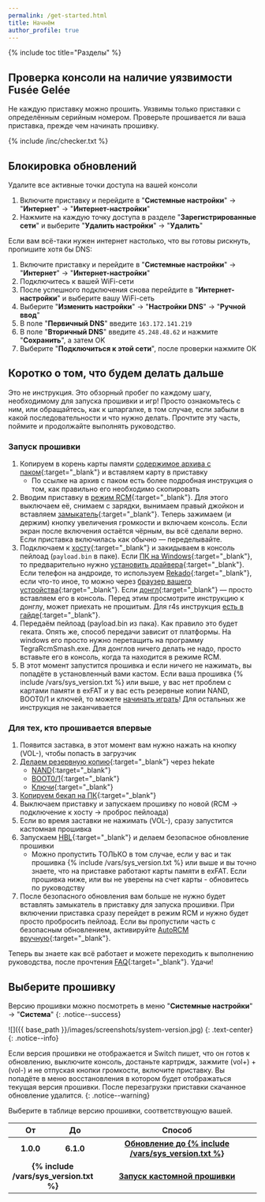 ```yaml
---
permalink: /get-started.html
title: Начнём
author_profile: true
---
```

{% include toc title="Разделы" %}

## Проверка консоли на наличие уязвимости Fusée Gelée

Не каждую приставку можно прошить. Уязвимы только приставки с определённым серийным номером. Проверьте прошивается ли ваша приставка, прежде чем начинать прошивку. 

{% include /inc/checker.txt %}

## Блокировка обновлений

Удалите все активные точки доступа на вашей консоли

1. Включите приставку и перейдите в "**Системные настройки**" -> "**Интернет**" -> "**Интернет-настройки**"
1. Нажмите на каждую точку доступа в разделе "**Зарегистрированные сети**" и выберите "**Удалить настройки**" -> "**Удалить**"

Если вам всё-таки нужен интернет настолько, что вы готовы рискнуть, пропишите хотя бы DNS: 

1. Включите приставку и перейдите в "**Системные настройки**" -> "**Интернет**" -> "**Интернет-настройки**"
1. Подключитесь к вашей WiFi-сети 
1. После успешного подключения снова перейдите в "**Интернет-настройки**" и выберите вашу WiFi-сеть 
1. Выберите "**Изменить настройки**" -> "**Настройки DNS**" -> "**Ручной ввод**"
1. В поле "**Первичный DNS**" введите `163.172.141.219`
1. В поле "**Вторичный DNS**" введите `45.248.48.62` и нажмите "**Сохранить**", а затем OK
1. Выберите "**Подключиться к этой сети**", после проверки нажмите ОК

## Коротко о том, что будем делать дальше

Это не инструкция. Это обзорный пробег по каждому шагу, необходимому для запуска прошивки и игр! Просто ознакомьтесь с ним, или обращайтесь, как к шпаргалке, в том случае, если забыли в какой последовательности и что нужно делать. Прочтите эту часть, поймите и продолжайте выполнять руководство.

### Запуск прошивки

1. Копируем в корень карты памяти [содержимое архива с паком](https://github.com/rashevskyv/switch/releases/latest){:target="_blank"} и вставляем карту в приставку
	* По ссылке на архив с паком есть более подробная инструкция о том, как правильно его необходимо скопировать
1. Вводим приставку в [режим RCM](fusee-gelee#часть-i---вход-в-rcm){:target="_blank"}. Для этого выключаем её, снимаем с зарядки, вынимаем правый джойкон и вставляем [замыкатель](fusee-gelee#замыкатель){:target="_blank"}. Теперь зажимаем (и держим) кнопку увеличения громкости и включаем консоль. Если экран после включения остаётся чёрным, вы всё сделали верно. Если приставка включилась как обычно — переделывайте.
1. Подключаем к [хосту](fusee-gelee#часть-ii---использование-fusée-gelée){:target="_blank"} и закидываем в консоль пейлоад (`payload.bin` в паке). Если [ПК на Windows](fusee-gelee#запуск-на-windows){:target="_blank"}, то предварительно нужно [установить драйвера](fusee-gelee#установка-драйверов){:target="_blank"}. Если телефон на андроиде, то используем [Rekado](https://github.com/MenosGrante/Rekado/releases/latest){:target="_blank"}, если что-то иное, то можно через [браузер вашего устройства](fusee-gelee#запуск-на-linux--chromeos--android--macos-через-браузер){:target="_blank"}. Если [донгл](fusee-gelee#запуск-через-донгл){:target="_blank"} — просто вставляем его в консоль. Перед этим просмотрите инструкцию к донглу, может приехать не прошитым. Для r4s инструкция [есть в гайде](r4){:target="_blank"}. 
1. Передаём пейлоад (payload.bin из пака). Как правило это будет геката. Опять же, способ передачи зависит от платформы. На windows его просто нужно перетащить на программу TegraRcmSmash.exe. Для донглов ничего делать не надо, просто вставьте его в консоль, когда та находится в режиме RCM.
1. В этот момент запустится прошивка и если ничего не нажимать, вы попадёте в установленный вами кастом. Если ваша прошивка {% include /vars/sys_version.txt %} или выше, у вас нет проблем с картами памяти в exFAT и у вас есть резервные копии NAND, BOOT0/1 и ключей, то можете [начинать играть](games)! Для остальных же инструкция не заканчивается

### Для тех, кто прошивается впервые 

1. Появится заставка, в этот момент вам нужно нажать на кнопку (VOL-), чтобы попасть в загрузчик
1. [Делаем резервную копию](backup-nand){:target="_blank"} через hekate 
	* [NAND](backup-nand#часть-i---дампим-nand){:target="_blank"}
	* [BOOT0/1](backup-nand#часть-ii---дампим-boot01	){:target="_blank"}
	* [Ключи](backup-nand#часть-iii---дампим-ключи){:target="_blank"}
1. [Копируем бекап на ПК](backup-nand#часть-iv---копирование-резервной-копии-на-пк){:target="_blank"}
1. Выключаем приставку и запускаем прошивку по новой (RCM -> подключение к хосту -> проброс пейлоада)
1. Если во время заставки не нажимать (VOL-), сразу запустится кастомная прошивка
1. Запускаем [HBL](launch-hbl){:target="_blank"} и делаем безопасное обновление прошивки 
	* Можно пропустить ТОЛЬКО в том случае, если у вас и так прошивка {% include /vars/sys_version.txt %} или выше и вы точно знаете, что на приставке работают карты памяти в exFAT. Если прошивка ниже, или вы не уверены на счет карты - обновитесь по руководству
1. После безопасного обновления вам больше не нужно будет вставлять замыкатель в приставку для запуска прошивки. При включении приставка сразу перейдет в режим RCM и нужно будет просто пробросить пейлоад. Если вы пропустили часть с безопасным обновлением, активируйте [AutoRCM вручную](autorcm){:target="_blank"}.

Теперь вы знаете как всё работает и можете переходить к выполнению руководства, после прочтения [FAQ](faq){:target="_blank"}. Удачи!

## Выберите прошивку

Версию прошивки можно посмотреть в меню "**Системные настройки**" -> "**Система**"
{: .notice--success}

![]({{ base_path }}/images/screenshots/system-version.jpg) 
{: .text-center}
{: .notice--info}

Если версия прошивки не отображается и Switch пишет, что он готов к обновлению, выключите консоль, достаньте картридж, зажмите (vol+) + (vol-) и не отпуская кнопки громкости, включите приставку. Вы попадёте в меню восстановления в котором будет отображаться текущая версия прошивки. После перезагрузки приставки скачанное обновление удалится. 
{: .notice--warning}

Выберите в таблице версию прошивки, соответствующую вашей. 

<table>
  <colgroup>
    <col span="1" style="width: 10%;">
    <col span="1" style="width: 10%;">
    <col span="1" style="width: 80%;">
  </colgroup>
  <thead>
    <tr>
      <th style="text-align: center">От</th>
      <th style="text-align: center">До</th>
      <th style="text-align: center">Способ</th>
    </tr>
  </thead>
  <tbody>
    <tr>
      <td style="text-align: center; font-weight: bold;">1.0.0</td>
      <td style="text-align: center; font-weight: bold;">6.1.0</td>
      <td style="text-align: center; font-weight: bold;"><a href="update-to-latest">Обновление до {% include /vars/sys_version.txt %}</a></td>
    </tr>
    <tr>
      <td style="text-align: center; font-weight: bold;" colspan="2">{% include /vars/sys_version.txt %}</td>
      <td style="text-align: center; font-weight: bold;"><a href="launch-cfw">Запуск кастомной прошивки</a></td>
    </tr>
  </tbody>
</table>